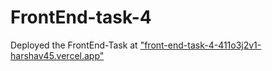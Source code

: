 # FrontEnd-task-4

Deployed the FrontEnd-Task at 
<a href="front-end-task-4-411o3j2v1-harshav45.vercel.app" target="_blank">"front-end-task-4-411o3j2v1-harshav45.vercel.app"</a>

